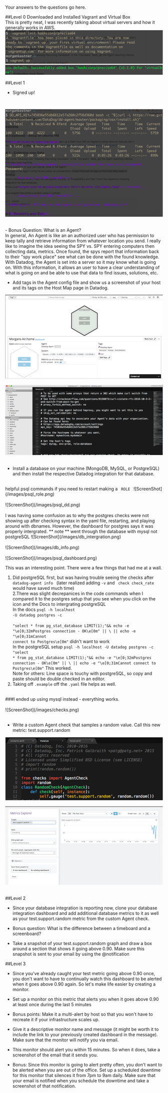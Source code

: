 Your answers to the questions go here.

##Level 0 
Downloaded and Installed  Vagrant and Virtual Box <br>
This is pretty neat, I was recently talking about virtual servers and how it generally works in AWS. 
![ScreenShot](/images/vargrant.png) <br>
![ScreenShot](/images/virtualbox.png)


##Level 1 
 - Signed up! 

<br>

![ScreenShot](/images/datadog_agent.png)

<br>
 - Bonus Question: What is an Agent? 

<br> 
 In general, An Agent is like an an authorized user who has permission to keep tally and retrieve information from whatever location you send. I really like to imagine the idea seeing the SPY vs. SPY  entering computers then collecting data, metrics. Once found, the spys report that information back to their "spy work place" see what can be done with the found knowledge. <br>
 With Datadog, the Agent is set into a server so it may know what is going on. With this information, it allows an user to have a clear understanding of what is going on and be able to use that data to find issues, solutions, etc. 
<br> 

- Add tags in the Agent config file and show us a screenshot of your host and its tags on the Host Map page in Datadog.

![ScreenShot](/images/host_map.png)
<br> 
<br>
![ScreenShot](/images/datadog_conf.png)
<br> 
<br>

 - Install a database on your machine (MongoDB, MySQL, or PostgreSQL) and then install the respective Datadog integration for that database.

<br>
helpful psql commands if you need to restart making a <code> ROLE </code>
![ScreenShot](/images/psql_role.png)
<br>
<br>
![ScreenShot](/images/psql_dd.png)
<br> 
<br>
I was having some confusion as to why the postgres checks were not showing up 
after checking syntax in the yaml file, restarting, and playing around with dbnames. However, the dashboard for postgres says it was properly intergrated. ** note ** went through the database with mysql not postgreSQL
![ScreenShot](/images/db_intergration.png)
<br> 
<br>
![ScreenShot](/images/db_info.png)
<br> 
<br>
![ScreenShot](/images/psql_dashboard.png)


This was an interesting point. There were a few things that had me at a wall. 
1. Did postgreSQL first, but was having trouble seeing the checks after <code> datadog-agent info </code> (later realized adding <code>-v</code> and <code> check check_rate</code> would have saved much time) <br>
2.There was slight decrepanices in the code commands when I compared it to the postgres setup that you see when you click on the icon and the Docs to intergrating postgreSQL <br> 
In the docs <code>psql -h localhost -U datadog postgres -c \
"select * from pg_stat_database LIMIT(1);"&& echo -e "\e[0;32mPostgres connection - OK\e[0m" || \ || echo -e "\e[0;31mCannot connect to Postgres\e[0m"</code> didn't want to work<br> 
In the postgreSQL setup <code>psql -h localhost -U datadog postgres -c "select * from pg_stat_database LIMIT(1);"&& echo -e "\e[0;32mPostgres connection - OK\e[0m" || \ || echo -e "\e[0;31mCannot connect to Postgres\e[0m"</code> This worked.<br>
Note for others: Line space is touchy with postgreSQL, so copy and paste should be double checked in an editor.
3. Taking off <code>.example</code> off the <code>.yaml</code> file helps as well. <br>
<br>
###I ended up using mysql instead - everything works. 
<br>
<br>
![ScreenShot](/images/checks.png)
<br> 
<br>

- Write a custom Agent check that samples a random value. Call this new metric: test.support.random

![ScreenShot](/images/mysql_py.png)
<br> 
<br>
![ScreenShot](/images/test.png)
<br> 
<br>

##Level 2
<br>

- Since your database integration is reporting now, clone your database integration dashboard and add additional database metrics to it as well as your test.support.random metric from the custom Agent check.

- Bonus question: What is the difference between a timeboard and a screenboard?

- Take a snapshot of your test.support.random graph and draw a box around a section that shows it going above 0.90. Make sure this snapshot is sent to your email by using the @notification

##Level 3

- Since you've already caught your test metric going above 0.90 once, you don't want to have to continually watch this dashboard to be alerted when it goes above 0.90 again. So let's make life easier by creating a monitor.

- Set up a monitor on this metric that alerts you when it goes above 0.90 at least once during the last 5 minutes

- Bonus points: Make it a multi-alert by host so that you won't have to recreate it if your infrastructure scales up.

- Give it a descriptive monitor name and message (it might be worth it to include the link to your previously created dashboard in the message). Make sure that the monitor will notify you via email.

- This monitor should alert you within 15 minutes. So when it does, take a screenshot of the email that it sends you.

- Bonus: Since this monitor is going to alert pretty often, you don't want to be alerted when you are out of the office. Set up a scheduled downtime for this monitor that silences it from 7pm to 9am daily. Make sure that your email is notified when you schedule the downtime and take a screenshot of that notification.










    
    
    
    
